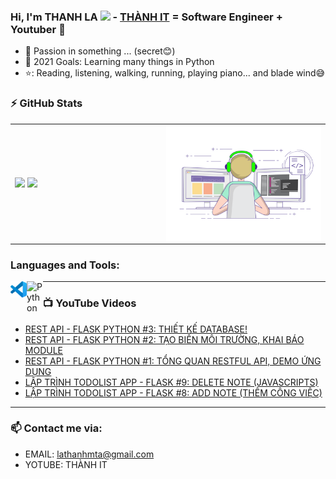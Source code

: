 ### Hi, I'm THANH LA <img src="https://media.giphy.com/media/hvRJCLFzcasrR4ia7z/giphy.gif" width="25px"> -  [THÀNH IT][website] = Software Engineer + Youtuber 🌻  


- 🔭 Passion in something ... (secret😊)
- 💪 2021 Goals: Learning many things in Python
- ⭐: Reading, listening, walking, running, playing piano... and blade wind😅

### :zap: GitHub Stats

<table>
<tr>
  <td width="48%">
    <img src="https://github-readme-stats.vercel.app/api?username=ThanhLa1802&show_icons=true&hide=contribs,issues&hide_border=true" />
    <img src="https://github-readme-stats.vercel.app/api/top-langs/?username=ThanhLa1802&layout=compact&show_icons=true&hide_border=true" />
  </td>
  <td width="52%"><img alt="gif" align="right" src=".github/assets/coding-freak.gif"/></td>
</tr>
<table>

### Languages and Tools:
<img align="left" alt="Visual Studio Code" width="26px" src="https://raw.githubusercontent.com/github/explore/80688e429a7d4ef2fca1e82350fe8e3517d3494d/topics/visual-studio-code/visual-studio-code.png" />
<img align="left" alt="Python" width="26px" src="https://upload.wikimedia.org/wikipedia/commons/thumb/0/0a/Python.svg/1200px-Python.svg.png" /> 

---

### 📺 YouTube Videos

<!-- YOUTUBE:START -->
- [REST API - FLASK PYTHON #3: THIẾT KẾ DATABASE!](https://www.youtube.com/watch?v=oFCULhQH8TU)
- [REST API - FLASK PYTHON #2: TẠO BIẾN MÔI TRƯỜNG, KHAI BÁO MODULE](https://www.youtube.com/watch?v=bx13u_GbETk)
- [REST API - FLASK PYTHON #1: TỔNG QUAN RESTFUL API, DEMO ỨNG DỤNG](https://www.youtube.com/watch?v=1Zs95Ue0Hqg)
- [LẬP TRÌNH TODOLIST APP - FLASK #9: DELETE NOTE &lpar;JAVASCRIPTS&rpar;](https://www.youtube.com/watch?v=kxnqbXaW-EE)
- [LẬP TRÌNH TODOLIST APP - FLASK #8: ADD NOTE  &lpar;THÊM CÔNG VIỆC&rpar;](https://www.youtube.com/watch?v=JB5tX5PeUg8)
<!-- YOUTUBE:END -->

---

### 📫 Contact me via:
- EMAIL: lathanhmta@gmail.com
- YOTUBE: THÀNH IT

[website]: https://www.youtube.com/channel/UC9L5_YMFz8JfBeQtUic8-3A
